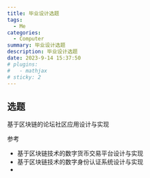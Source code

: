 ```yaml
---
title: 毕业设计选题
tags: 
  - Me
categories: 
  - Computer
summary: 毕业设计选题
description: 毕业设计选题
date: 2023-9-14 15:37:50
# plugins:
#   - mathjax
# sticky: 2
---
```


## 选题

基于区块链的论坛社区应用设计与实现

参考

- 基于区块链技术的数字货币交易平台设计与实现
- 基于区块链技术的数字身份认证系统设计与实现
- 